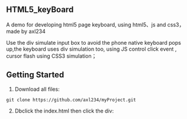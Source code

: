 ## HTML5_keyBoard

A demo for developing html5 page keyboard, using html5、js and css3， made by axl234


Use the div simulate input box to avoid the phone native keyboard pops up,the keyboard uses div simulation too, using JS control click event , cursor flash using CSS3 simulation；



## Getting Started

1. Download all files:
```
git clone https://github.com/axl234/myProject.git
```

2. Dbclick the index.html then click the div:

